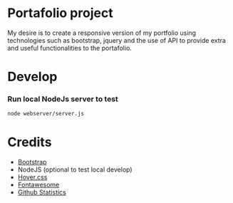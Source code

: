 # Portafolio project

My desire is to create a responsive version of my portfolio using technologies such as bootstrap, jquery and the use of API to provide extra and useful functionalities to the portafolio.

# Develop

### Run local NodeJs server to test

```sh
node webserver/server.js
```

# Credits

- [Bootstrap](https://getbootstrap.com/docs/4.6/getting-started/introduction/) 
- NodeJS (optional to test local develop)
- [Hover.css](https://ianlunn.github.io/Hover/)
- [Fontawesome](https://fontawesome.com/search?q=books&o=r&m=free)
- [Github Statistics](https://github.com/anuraghazra/github-readme-stats)